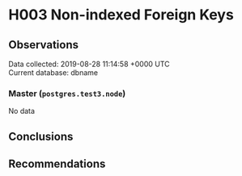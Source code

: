 # H003 Non-indexed Foreign Keys #

## Observations ##
Data collected: 2019-08-28 11:14:58 +0000 UTC  
Current database: dbname  

### Master (`postgres.test3.node`) ###


No data


## Conclusions ##


## Recommendations ##

